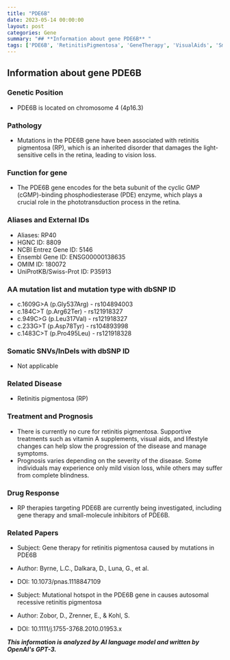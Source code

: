 ```yaml
---
title: "PDE6B"
date: 2023-05-14 00:00:00
layout: post
categories: Gene
summary: "## **Information about gene PDE6B** "
tags: ['PDE6B', 'RetinitisPigmentosa', 'GeneTherapy', 'VisualAids', 'SmallMoleculeInhibitors', 'Phototransduction', 'InheritedDisorder', 'VisionLoss']
---
```


## **Information about gene PDE6B** 

### **Genetic Position**
- PDE6B is located on chromosome 4 (4p16.3)

### **Pathology**
- Mutations in the PDE6B gene have been associated with retinitis pigmentosa (RP), which is an inherited disorder that damages the light-sensitive cells in the retina, leading to vision loss. 

### **Function for gene**
- The PDE6B gene encodes for the beta subunit of the cyclic GMP (cGMP)-binding phosphodiesterase (PDE) enzyme, which plays a crucial role in the phototransduction process in the retina. 

### **Aliases and External IDs**
- Aliases: RP40
- HGNC ID: 8809
- NCBI Entrez Gene ID: 5146
- Ensembl Gene ID: ENSG00000138635
- OMIM ID: 180072 
- UniProtKB/Swiss-Prot ID: P35913

### **AA mutation list and mutation type with dbSNP ID**
- c.1609G>A (p.Gly537Arg) - rs104894003
- c.184C>T (p.Arg62Ter) - rs121918327
- c.949C>G (p.Leu317Val) - rs121918327
- c.233G>T (p.Asp78Tyr) - rs104893998
- c.1483C>T (p.Pro495Leu) - rs121918328

### **Somatic SNVs/InDels with dbSNP ID**
- Not applicable

### **Related Disease**
- Retinitis pigmentosa (RP)

### **Treatment and Prognosis**
- There is currently no cure for retinitis pigmentosa. Supportive treatments such as vitamin A supplements, visual aids, and lifestyle changes can help slow the progression of the disease and manage symptoms. 
- Prognosis varies depending on the severity of the disease. Some individuals may experience only mild vision loss, while others may suffer from complete blindness. 

### **Drug Response**
- RP therapies targeting PDE6B are currently being investigated, including gene therapy and small-molecule inhibitors of PDE6B. 

### **Related Papers**
- Subject: Gene therapy for retinitis pigmentosa caused by mutations in PDE6B
- Author: Byrne, L.C., Dalkara, D., Luna, G., et al.
- DOI: 10.1073/pnas.1118847109

- Subject: Mutational hotspot in the PDE6B gene in causes autosomal recessive retinitis pigmentosa
- Author: Zobor, D., Zrenner, E., & Kohl, S.
- DOI: 10.1111/j.1755-3768.2010.01953.x

**_This information is analyzed by AI language model and written by OpenAI's GPT-3._**